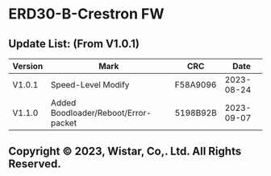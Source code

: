 # ERD30-B-Crestron FW
 ##  Update List: (From V1.0.1)
|Version|Mark|CRC|Date|
|-|-|-|-|
|V1.0.1|Speed-Level Modify|F58A9096|2023-08-24|
|V1.1.0|Added Boodloader/Reboot/Error-packet|5198B92B|2023-09-07|
 ##  Copyright © 2023, Wistar, Co,. Ltd. All Rights Reserved.
